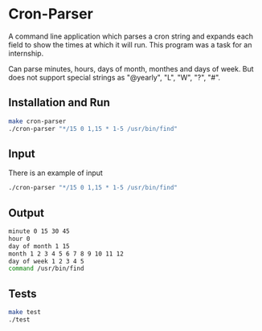 #   Cron-Parser

A command line application which parses a cron string and expands each field to show the times at which it will run. This program was a task for an internship.

Can parse minutes, hours, days of month, monthes and days of week. But does not support special strings as "@yearly", "L", "W", "?", "#".

## Installation and Run
```bash
make cron-parser
./cron-parser "*/15 0 1,15 * 1-5 /usr/bin/find"
```

##  Input
There is an example of input
```bash
./cron-parser "*/15 0 1,15 * 1-5 /usr/bin/find"
```

## Output
```bash
minute 0 15 30 45
hour 0
day of month 1 15
month 1 2 3 4 5 6 7 8 9 10 11 12
day of week 1 2 3 4 5
command /usr/bin/find
```

## Tests
```bash
make test
./test
```
